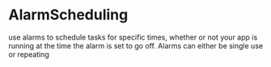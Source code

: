 # AlarmScheduling
 use alarms to schedule tasks for specific times, whether or not your app is running at the time the alarm is set to go off. Alarms can either be single use or repeating

